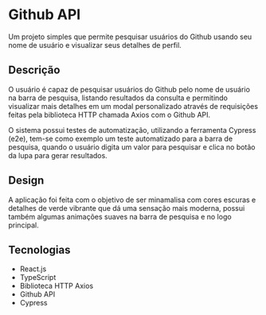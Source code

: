 # Github API

Um projeto simples que permite pesquisar usuários do Github usando seu nome de usuário e visualizar seus detalhes de perfil.

## Descrição

O usuário é capaz de pesquisar usuários do Github pelo nome de usuário na barra de pesquisa, listando resultados da consulta e permitindo visualizar mais detalhes em um modal personalizado através de requisições feitas pela biblioteca HTTP chamada Axios com o Github API.

O sistema possui testes de automatização, utilizando a ferramenta Cypress (e2e), tem-se como exemplo um teste automatizado para a barra de pesquisa, quando o usuário digita um valor para pesquisar e clica no botão da lupa para gerar resultados.

## Design

A aplicação foi feita com o objetivo de ser minamalisa com cores escuras e detalhes de verde vibrante que dá uma sensação mais moderna, possui também algumas animações suaves na barra de pesquisa e no logo principal.

## Tecnologias

* React.js
* TypeScript
* Biblioteca HTTP Axios
* Github API
* Cypress
